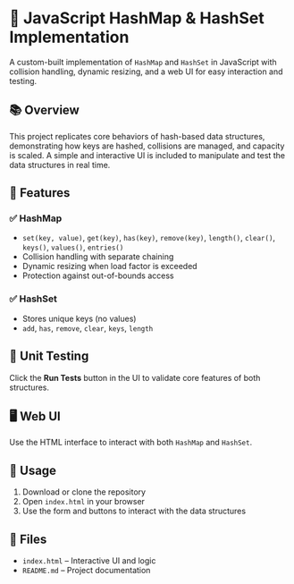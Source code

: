 # 🧠 JavaScript HashMap & HashSet Implementation

A custom-built implementation of `HashMap` and `HashSet` in JavaScript with collision handling, dynamic resizing, and a web UI for easy interaction and testing.

## 📚 Overview

This project replicates core behaviors of hash-based data structures, demonstrating how keys are hashed, collisions are managed, and capacity is scaled. A simple and interactive UI is included to manipulate and test the data structures in real time.

## 🚀 Features

### ✅ HashMap
- `set(key, value)`, `get(key)`, `has(key)`, `remove(key)`, `length()`, `clear()`, `keys()`, `values()`, `entries()`
- Collision handling with separate chaining
- Dynamic resizing when load factor is exceeded
- Protection against out-of-bounds access

### ✅ HashSet
- Stores unique keys (no values)
- `add`, `has`, `remove`, `clear`, `keys`, `length`

## 🧪 Unit Testing

Click the **Run Tests** button in the UI to validate core features of both structures.

## 🖥 Web UI

Use the HTML interface to interact with both `HashMap` and `HashSet`.

## 🔧 Usage

1. Download or clone the repository
2. Open `index.html` in your browser
3. Use the form and buttons to interact with the data structures

## 📁 Files

- `index.html` – Interactive UI and logic
- `README.md` – Project documentation
